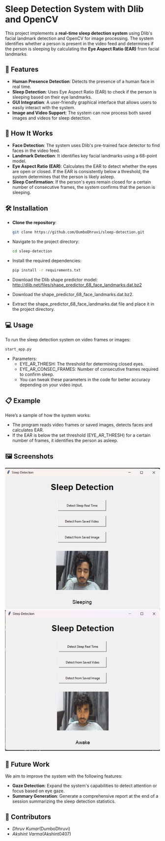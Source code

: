 # Sleep Detection System with Dlib and OpenCV

This project implements a **real-time sleep detection system** using Dlib's facial landmark detection and OpenCV for image processing. The system identifies whether a person is present in the video feed and determines if the person is sleeping by calculating the **Eye Aspect Ratio (EAR)** from facial landmarks.

## 📌 Features

- **Human Presence Detection**: Detects the presence of a human face in real time.
- **Sleep Detection**: Uses Eye Aspect Ratio (EAR) to check if the person is sleeping based on their eye landmarks.
- **GUI Integration**: A user-friendly graphical interface that allows users to easily interact with the system.
- **Image and Video Support**: The system can now process both saved images and videos for sleep detection.

## 🚀 How It Works

- **Face Detection**: The system uses Dlib's pre-trained face detector to find faces in the video feed.
- **Landmark Detection**: It identifies key facial landmarks using a 68-point model.
- **Eye Aspect Ratio (EAR)**: Calculates the EAR to detect whether the eyes are open or closed. If the EAR is consistently below a threshold, the system determines that the person is likely asleep.
- **Sleep Confirmation**: If the person's eyes remain closed for a certain number of consecutive frames, the system confirms that the person is sleeping.

## 🛠 Installation

- **Clone the repository**:

   ```bash
   git clone https://github.com/DumboDhruvi/sleep-detection.git

- Navigate to the project directory:

   ```bash
   cd sleep-detection
   ```
- Install the required dependencies:

   ``` bash
   pip install -r requirements.txt
   ```

- Download the Dlib shape predictor model:
http://dlib.net/files/shape_predictor_68_face_landmarks.dat.bz2

- Download the shape_predictor_68_face_landmarks.dat.bz2.

- Extract the shape_predictor_68_face_landmarks.dat file and place it in the project directory.

## 💻 Usage
To run the sleep detection system on video frames or images:


   ```bash
   start_app.py
   ```

- Parameters:
  - EYE_AR_THRESH: The threshold for determining closed eyes.
  - EYE_AR_CONSEC_FRAMES: Number of consecutive frames required to confirm sleep.
  - You can tweak these parameters in the code for better accuracy depending on your video input.

## 📋 Example
Here’s a sample of how the system works:

- The program reads video frames or saved images, detects faces and calculates EAR.
- If the EAR is below the set threshold (EYE_AR_THRESH) for a certain number of frames, it identifies the person as asleep.

## 🖼️ Screenshots

![Screenshot 1](sleeping.png)
![Screenshot 2](awake.png)

## 📅 Future Work
We aim to improve the system with the following features:

- **Gaze Detection**: Expand the system's capabilities to detect attention or focus based on eye gaze.
- **Summary Generation**: Generate a comprehensive report at the end of a session summarizing the sleep detection statistics.
  
## 🤝 Contributors
- *Dhruv Kumar*(DumboDhruvi)
- *Akshint Varma*(Akshint0407)
